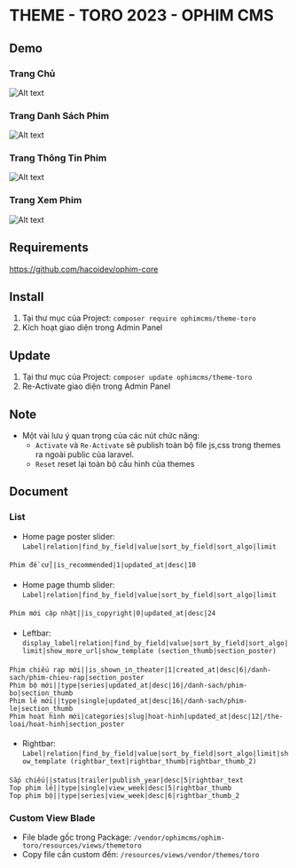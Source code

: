 # THEME - TORO 2023 - OPHIM CMS

## Demo
### Trang Chủ
![Alt text](https://i.ibb.co/WzsL2vL/THEME-TORO-INDEX.png "Home Page")

### Trang Danh Sách Phim
![Alt text](https://i.ibb.co/W29D6Pp/THEME-TORO-CATALOG.png "Catalog Page")

### Trang Thông Tin Phim
![Alt text](https://i.ibb.co/dbSBgfC/THEME-TORO-SINGLE.png "Single Page")

### Trang Xem Phim
![Alt text](https://i.ibb.co/QfcscDD/THEME-TORO-EPISODE.png "Episode Page")

## Requirements
https://github.com/hacoidev/ophim-core

## Install
1. Tại thư mục của Project: `composer require ophimcms/theme-toro`
2. Kích hoạt giao diện trong Admin Panel

## Update
1. Tại thư mục của Project: `composer update ophimcms/theme-toro`
2. Re-Activate giao diện trong Admin Panel

## Note
- Một vài lưu ý quan trọng của các nút chức năng:
    + `Activate` và `Re-Activate` sẽ publish toàn bộ file js,css trong themes ra ngoài public của laravel.
    + `Reset` reset lại toàn bộ cấu hình của themes

## Document
### List
- Home page poster slider: `Label|relation|find_by_field|value|sort_by_field|sort_algo|limit`
####
    Phim đề cử||is_recommended|1|updated_at|desc|10
####

- Home page thumb slider: `Label|relation|find_by_field|value|sort_by_field|sort_algo|limit`
####
    Phim mới cập nhật||is_copyright|0|updated_at|desc|24
####

- Leftbar: `display_label|relation|find_by_field|value|sort_by_field|sort_algo|limit|show_more_url|show_template (section_thumb|section_poster)`
####
    Phim chiếu rạp mới||is_shown_in_theater|1|created_at|desc|6|/danh-sach/phim-chieu-rap|section_poster
    Phim bộ mới||type|series|updated_at|desc|16|/danh-sach/phim-bo|section_thumb
    Phim lẻ mới||type|single|updated_at|desc|16|/danh-sach/phim-le|section_thumb
    Phim hoạt hình mới|categories|slug|hoat-hinh|updated_at|desc|12|/the-loai/hoat-hinh|section_poster
####

- Rightbar:  `Label|relation|find_by_field|value|sort_by_field|sort_algo|limit|show_template (rightbar_text|rightbar_thumb|rightbar_thumb_2)`
####
    Sắp chiếu||status|trailer|publish_year|desc|5|rightbar_text
    Top phim lẻ||type|single|view_week|desc|5|rightbar_thumb
    Top phim bộ||type|series|view_week|desc|6|rightbar_thumb_2
####

### Custom View Blade
- File blade gốc trong Package: `/vendor/ophimcms/ophim-toro/resources/views/themetoro`
- Copy file cần custom đến: `/resources/views/vendor/themes/toro`
